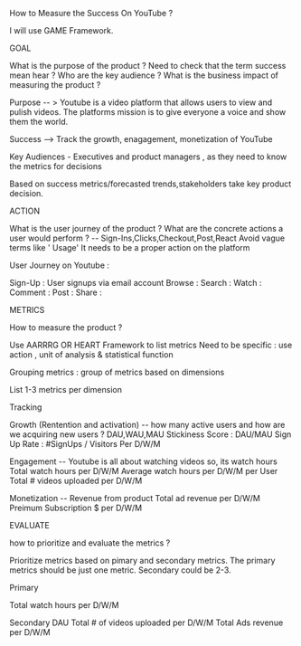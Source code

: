 How to Measure the Success On YouTube ?

I will use GAME Framework. 

GOAL 

What is the purpose of the product ?
Need to check that the term success mean hear ?
Who are the key audience ?
What is the business impact of measuring the product ?

Purpose -- > Youtube is a video platform that allows users to view and pulish videos. The platforms mission is to give everyone a voice and show them the world.

Success --> Track the growth, enagagement, monetization of YouTube

Key Audiences - Executives and product managers , as they need to know the metrics for decisions

Based on success metrics/forecasted trends,stakeholders take key product decision.

ACTION 

What is the user journey of the product ?
What are the concrete actions a user would perform ? -- Sign-Ins,Clicks,Checkout,Post,React
Avoid vague terms like ' Usage' 
It needs to be a proper action on the platform

User Journey on Youtube : 

Sign-Up : User signups via email account 
Browse : 
Search :
Watch : 
Comment : 
Post : 
Share : 

METRICS 

How to measure the product ?

Use AARRRG OR HEART Framework to list metrics 
Need to be specific : use action , unit of analysis & statistical function

Grouping metrics : group of metrics based on dimensions 

List 1-3 metrics per dimension 

Tracking 

Growth (Rentention and activation) -- how many active users and how are we acquiring new users ? 
 DAU,WAU,MAU
 Stickiness Score : DAU/MAU
 Sign Up Rate : #SignUps / Visitors Per D/W/M

 Engagement -- Youtube is all about watching videos so, its watch hours
 Total watch hours per D/W/M
 Average watch hours per D/W/M per User
 Total # videos uploaded per D/W/M

 Monetization -- Revenue from product 
 Total ad revenue per D/W/M
 Preimum Subscription $ per D/W/M

EVALUATE 

how to prioritize and evaluate the metrics ?

Prioritize metrics based on pimary and secondary metrics.
The primary metrics should be just one metric. 
Secondary could be 2-3.

Primary

Total watch hours per D/W/M

Secondary 
DAU
Total # of videos uploaded per D/W/M
Total Ads revenue per D/W/M















